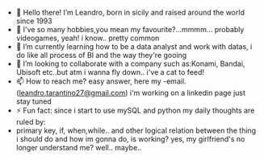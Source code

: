 - 👋 Hello there! I’m Leandro, born in sicily and raised around the world since 1993
- 👀 I've so many hobbies,you mean my favourite?...mmmm... probably videogames, yeah! i know.. pretty common 
- 🌱 I’m currently learning how to be a data analyst and work with datas, i do like all process of BI and the way they're gooing 
- 💞️ I’m looking to collaborate with a company such as:Konami, Bandai, Ubisoft etc..but atm i wanna fly down.. i've a cat to feed!
- 📫 How to reach me? easy answer, here my -email. (leandro.tarantino27@gmail.com) i'm working on a linkedin page just stay tuned
- ⚡ Fun fact: since i start to use mySQL and python my daily thoughts are ruled by:
-  primary key, if, when,while.. and other logical relation between the thing i should do and how im gonna do, is working? yes, my girlfriend's no longer understand me? well.. maybe.. 
